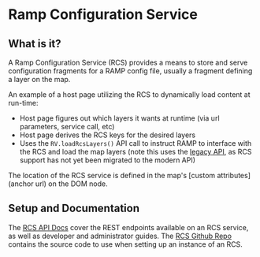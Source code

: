 # Ramp Configuration Service

## What is it?

A Ramp Configuration Service (RCS) provides a means to store and serve configuration fragments for a RAMP config file, usually a fragment defining a layer on the map.  

An example of a host page utilizing the RCS to dynamically load content at run-time:

* Host page figures out which layers it wants at runtime (via url parameters, service call, etc)
* Host page derives the RCS keys for the desired layers
* Uses the `RV.loadRcsLayers()` API call to instruct RAMP to interface with the RCS and load the map layers (note this uses the [legacy API](/developer/legacy_api), as RCS support has not yet been migrated to the modern API)

The location of the RCS service is defined in the map's [custom attributes](anchor url) on the DOM node.

## Setup and Documentation

The [RCS API Docs](http://fgpv-vpgf.github.io/rcs/v3.0.0/) cover the REST endpoints available on an RCS service, as well as developer and administrator guides. The [RCS Github Repo](https://github.com/fgpv-vpgf/rcs) contains the source code to use when setting up an instance of an RCS.